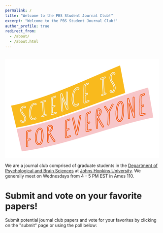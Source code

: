 ```yaml
---
permalink: /
title: "Welcome to the PBS Student Journal Club!"
excerpt: "Welcome to the PBS Student Journal Club!"
author_profile: true
redirect_from: 
  - /about/
  - /about.html
---
```


<br/><img src='/images/science-for-everyone.png' class="center">

We are a journal club comprised of graduate students in the [Department of Psychological and Brain Sciences](https://pbs.jhu.edu/) at [Johns Hopkins University](https://www.jhu.edu/). We generally meet on Wednesdays from 4 - 5 PM EST in Ames 110. 

Submit and vote on your favorite papers! 
======
Submit potential journal club papers and vote for your favorites by clicking on the "submit" page or using the poll below:

<div class="pollly-embed" data-id="PE9m5mJa"></div><script src="https://poll.ly/scripts/embed.js"></script>

